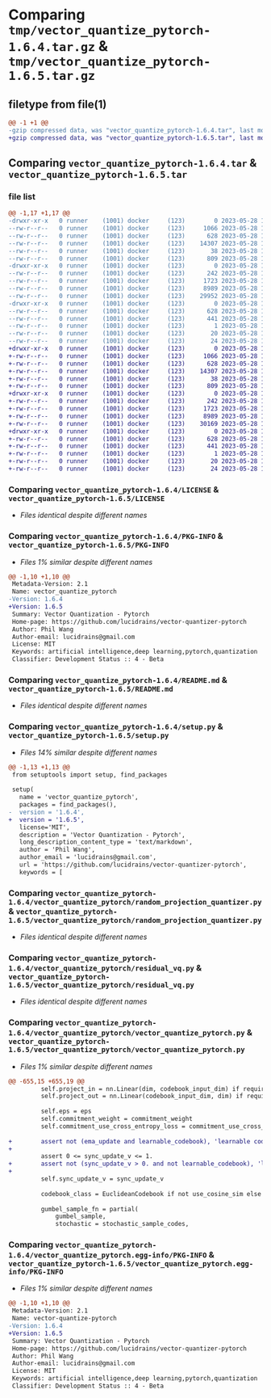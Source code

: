 # Comparing `tmp/vector_quantize_pytorch-1.6.4.tar.gz` & `tmp/vector_quantize_pytorch-1.6.5.tar.gz`

## filetype from file(1)

```diff
@@ -1 +1 @@
-gzip compressed data, was "vector_quantize_pytorch-1.6.4.tar", last modified: Sun May 28 17:08:11 2023, max compression
+gzip compressed data, was "vector_quantize_pytorch-1.6.5.tar", last modified: Sun May 28 17:43:45 2023, max compression
```

## Comparing `vector_quantize_pytorch-1.6.4.tar` & `vector_quantize_pytorch-1.6.5.tar`

### file list

```diff
@@ -1,17 +1,17 @@
-drwxr-xr-x   0 runner    (1001) docker     (123)        0 2023-05-28 17:08:11.534656 vector_quantize_pytorch-1.6.4/
--rw-r--r--   0 runner    (1001) docker     (123)     1066 2023-05-28 17:07:54.000000 vector_quantize_pytorch-1.6.4/LICENSE
--rw-r--r--   0 runner    (1001) docker     (123)      628 2023-05-28 17:08:11.534656 vector_quantize_pytorch-1.6.4/PKG-INFO
--rw-r--r--   0 runner    (1001) docker     (123)    14307 2023-05-28 17:07:54.000000 vector_quantize_pytorch-1.6.4/README.md
--rw-r--r--   0 runner    (1001) docker     (123)       38 2023-05-28 17:08:11.534656 vector_quantize_pytorch-1.6.4/setup.cfg
--rw-r--r--   0 runner    (1001) docker     (123)      809 2023-05-28 17:07:54.000000 vector_quantize_pytorch-1.6.4/setup.py
-drwxr-xr-x   0 runner    (1001) docker     (123)        0 2023-05-28 17:08:11.534656 vector_quantize_pytorch-1.6.4/vector_quantize_pytorch/
--rw-r--r--   0 runner    (1001) docker     (123)      242 2023-05-28 17:07:54.000000 vector_quantize_pytorch-1.6.4/vector_quantize_pytorch/__init__.py
--rw-r--r--   0 runner    (1001) docker     (123)     1723 2023-05-28 17:07:54.000000 vector_quantize_pytorch-1.6.4/vector_quantize_pytorch/random_projection_quantizer.py
--rw-r--r--   0 runner    (1001) docker     (123)     8989 2023-05-28 17:07:54.000000 vector_quantize_pytorch-1.6.4/vector_quantize_pytorch/residual_vq.py
--rw-r--r--   0 runner    (1001) docker     (123)    29952 2023-05-28 17:07:54.000000 vector_quantize_pytorch-1.6.4/vector_quantize_pytorch/vector_quantize_pytorch.py
-drwxr-xr-x   0 runner    (1001) docker     (123)        0 2023-05-28 17:08:11.534656 vector_quantize_pytorch-1.6.4/vector_quantize_pytorch.egg-info/
--rw-r--r--   0 runner    (1001) docker     (123)      628 2023-05-28 17:08:11.000000 vector_quantize_pytorch-1.6.4/vector_quantize_pytorch.egg-info/PKG-INFO
--rw-r--r--   0 runner    (1001) docker     (123)      441 2023-05-28 17:08:11.000000 vector_quantize_pytorch-1.6.4/vector_quantize_pytorch.egg-info/SOURCES.txt
--rw-r--r--   0 runner    (1001) docker     (123)        1 2023-05-28 17:08:11.000000 vector_quantize_pytorch-1.6.4/vector_quantize_pytorch.egg-info/dependency_links.txt
--rw-r--r--   0 runner    (1001) docker     (123)       20 2023-05-28 17:08:11.000000 vector_quantize_pytorch-1.6.4/vector_quantize_pytorch.egg-info/requires.txt
--rw-r--r--   0 runner    (1001) docker     (123)       24 2023-05-28 17:08:11.000000 vector_quantize_pytorch-1.6.4/vector_quantize_pytorch.egg-info/top_level.txt
+drwxr-xr-x   0 runner    (1001) docker     (123)        0 2023-05-28 17:43:45.295473 vector_quantize_pytorch-1.6.5/
+-rw-r--r--   0 runner    (1001) docker     (123)     1066 2023-05-28 17:43:35.000000 vector_quantize_pytorch-1.6.5/LICENSE
+-rw-r--r--   0 runner    (1001) docker     (123)      628 2023-05-28 17:43:45.295473 vector_quantize_pytorch-1.6.5/PKG-INFO
+-rw-r--r--   0 runner    (1001) docker     (123)    14307 2023-05-28 17:43:35.000000 vector_quantize_pytorch-1.6.5/README.md
+-rw-r--r--   0 runner    (1001) docker     (123)       38 2023-05-28 17:43:45.295473 vector_quantize_pytorch-1.6.5/setup.cfg
+-rw-r--r--   0 runner    (1001) docker     (123)      809 2023-05-28 17:43:35.000000 vector_quantize_pytorch-1.6.5/setup.py
+drwxr-xr-x   0 runner    (1001) docker     (123)        0 2023-05-28 17:43:45.291473 vector_quantize_pytorch-1.6.5/vector_quantize_pytorch/
+-rw-r--r--   0 runner    (1001) docker     (123)      242 2023-05-28 17:43:35.000000 vector_quantize_pytorch-1.6.5/vector_quantize_pytorch/__init__.py
+-rw-r--r--   0 runner    (1001) docker     (123)     1723 2023-05-28 17:43:35.000000 vector_quantize_pytorch-1.6.5/vector_quantize_pytorch/random_projection_quantizer.py
+-rw-r--r--   0 runner    (1001) docker     (123)     8989 2023-05-28 17:43:35.000000 vector_quantize_pytorch-1.6.5/vector_quantize_pytorch/residual_vq.py
+-rw-r--r--   0 runner    (1001) docker     (123)    30169 2023-05-28 17:43:35.000000 vector_quantize_pytorch-1.6.5/vector_quantize_pytorch/vector_quantize_pytorch.py
+drwxr-xr-x   0 runner    (1001) docker     (123)        0 2023-05-28 17:43:45.291473 vector_quantize_pytorch-1.6.5/vector_quantize_pytorch.egg-info/
+-rw-r--r--   0 runner    (1001) docker     (123)      628 2023-05-28 17:43:45.000000 vector_quantize_pytorch-1.6.5/vector_quantize_pytorch.egg-info/PKG-INFO
+-rw-r--r--   0 runner    (1001) docker     (123)      441 2023-05-28 17:43:45.000000 vector_quantize_pytorch-1.6.5/vector_quantize_pytorch.egg-info/SOURCES.txt
+-rw-r--r--   0 runner    (1001) docker     (123)        1 2023-05-28 17:43:45.000000 vector_quantize_pytorch-1.6.5/vector_quantize_pytorch.egg-info/dependency_links.txt
+-rw-r--r--   0 runner    (1001) docker     (123)       20 2023-05-28 17:43:45.000000 vector_quantize_pytorch-1.6.5/vector_quantize_pytorch.egg-info/requires.txt
+-rw-r--r--   0 runner    (1001) docker     (123)       24 2023-05-28 17:43:45.000000 vector_quantize_pytorch-1.6.5/vector_quantize_pytorch.egg-info/top_level.txt
```

### Comparing `vector_quantize_pytorch-1.6.4/LICENSE` & `vector_quantize_pytorch-1.6.5/LICENSE`

 * *Files identical despite different names*

### Comparing `vector_quantize_pytorch-1.6.4/PKG-INFO` & `vector_quantize_pytorch-1.6.5/PKG-INFO`

 * *Files 1% similar despite different names*

```diff
@@ -1,10 +1,10 @@
 Metadata-Version: 2.1
 Name: vector_quantize_pytorch
-Version: 1.6.4
+Version: 1.6.5
 Summary: Vector Quantization - Pytorch
 Home-page: https://github.com/lucidrains/vector-quantizer-pytorch
 Author: Phil Wang
 Author-email: lucidrains@gmail.com
 License: MIT
 Keywords: artificial intelligence,deep learning,pytorch,quantization
 Classifier: Development Status :: 4 - Beta
```

### Comparing `vector_quantize_pytorch-1.6.4/README.md` & `vector_quantize_pytorch-1.6.5/README.md`

 * *Files identical despite different names*

### Comparing `vector_quantize_pytorch-1.6.4/setup.py` & `vector_quantize_pytorch-1.6.5/setup.py`

 * *Files 14% similar despite different names*

```diff
@@ -1,13 +1,13 @@
 from setuptools import setup, find_packages
 
 setup(
   name = 'vector_quantize_pytorch',
   packages = find_packages(),
-  version = '1.6.4',
+  version = '1.6.5',
   license='MIT',
   description = 'Vector Quantization - Pytorch',
   long_description_content_type = 'text/markdown',
   author = 'Phil Wang',
   author_email = 'lucidrains@gmail.com',
   url = 'https://github.com/lucidrains/vector-quantizer-pytorch',
   keywords = [
```

### Comparing `vector_quantize_pytorch-1.6.4/vector_quantize_pytorch/random_projection_quantizer.py` & `vector_quantize_pytorch-1.6.5/vector_quantize_pytorch/random_projection_quantizer.py`

 * *Files identical despite different names*

### Comparing `vector_quantize_pytorch-1.6.4/vector_quantize_pytorch/residual_vq.py` & `vector_quantize_pytorch-1.6.5/vector_quantize_pytorch/residual_vq.py`

 * *Files identical despite different names*

### Comparing `vector_quantize_pytorch-1.6.4/vector_quantize_pytorch/vector_quantize_pytorch.py` & `vector_quantize_pytorch-1.6.5/vector_quantize_pytorch/vector_quantize_pytorch.py`

 * *Files 1% similar despite different names*

```diff
@@ -655,15 +655,19 @@
         self.project_in = nn.Linear(dim, codebook_input_dim) if requires_projection else nn.Identity()
         self.project_out = nn.Linear(codebook_input_dim, dim) if requires_projection else nn.Identity()
 
         self.eps = eps
         self.commitment_weight = commitment_weight
         self.commitment_use_cross_entropy_loss = commitment_use_cross_entropy_loss # whether to use cross entropy loss to codebook as commitment loss
 
+        assert not (ema_update and learnable_codebook), 'learnable codebook not compatible with EMA update'
+
         assert 0 <= sync_update_v <= 1.
+        assert not (sync_update_v > 0. and not learnable_codebook), 'learnable codebook must be turned on'
+
         self.sync_update_v = sync_update_v
 
         codebook_class = EuclideanCodebook if not use_cosine_sim else CosineSimCodebook
 
         gumbel_sample_fn = partial(
             gumbel_sample,
             stochastic = stochastic_sample_codes,
```

### Comparing `vector_quantize_pytorch-1.6.4/vector_quantize_pytorch.egg-info/PKG-INFO` & `vector_quantize_pytorch-1.6.5/vector_quantize_pytorch.egg-info/PKG-INFO`

 * *Files 1% similar despite different names*

```diff
@@ -1,10 +1,10 @@
 Metadata-Version: 2.1
 Name: vector-quantize-pytorch
-Version: 1.6.4
+Version: 1.6.5
 Summary: Vector Quantization - Pytorch
 Home-page: https://github.com/lucidrains/vector-quantizer-pytorch
 Author: Phil Wang
 Author-email: lucidrains@gmail.com
 License: MIT
 Keywords: artificial intelligence,deep learning,pytorch,quantization
 Classifier: Development Status :: 4 - Beta
```

